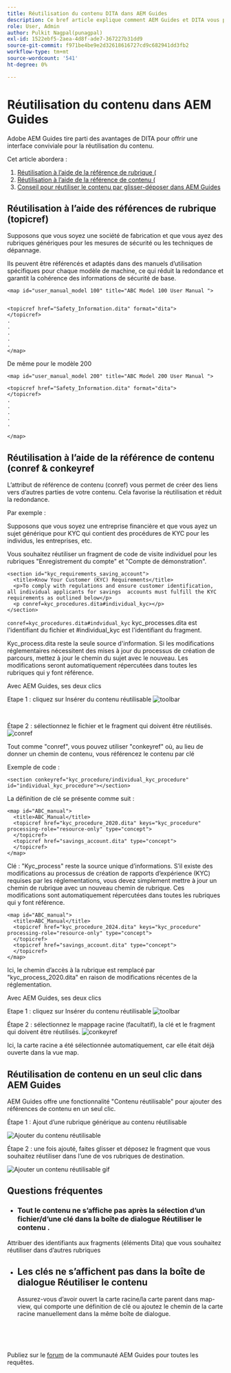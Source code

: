 ```yaml
---
title: Réutilisation du contenu DITA dans AEM Guides
description: Ce bref article explique comment AEM Guides et DITA vous permettent de gagner du temps et des efforts lors de l’utilisation de la réutilisation du contenu.
role: User, Admin
author: Pulkit Nagpal(punagpal)
exl-id: 1522ebf5-2aea-4d8f-ade7-367227b31dd9
source-git-commit: f971be4be9e2d32618616727cd9c682941dd3fb2
workflow-type: tm+mt
source-wordcount: '541'
ht-degree: 0%

---
```


# Réutilisation du contenu dans AEM Guides

Adobe AEM Guides tire parti des avantages de DITA pour offrir une interface conviviale pour la réutilisation du contenu.

Cet article abordera :

1. [Réutilisation à l’aide de la référence de rubrique (](#reusability-using-topic-referencestopicref)
2. [Réutilisation à l’aide de la référence de contenu (](#reusability-using-content-reference-conref--conkeyref)
3. [Conseil pour réutiliser le contenu par glisser-déposer dans AEM Guides](#reuse-content-with-a-single-click-in-aem-guides)

## Réutilisation à l’aide des références de rubrique (topicref)



Supposons que vous soyez une société de fabrication et que vous ayez des rubriques génériques pour les mesures de sécurité ou les techniques de dépannage.

Ils peuvent être référencés et adaptés dans des manuels d’utilisation spécifiques pour chaque modèle de machine, ce qui réduit la redondance et garantit la cohérence des informations de sécurité de base.

```
<map id="user_manual_model 100" title="ABC Model 100 User Manual ">


<topicref href="Safety_Information.dita" format="dita">
</topicref>
.
.
.
.
.
</map>
```


De même pour le modèle 200

```
<map id="user_manual_model 200" title="ABC Model 200 User Manual ">

<topicref href="Safety_Information.dita" format="dita">
</topicref>
.
.
.
.
.
  
</map>
```

## Réutilisation à l’aide de la référence de contenu (conref &amp; conkeyref

L’attribut de référence de contenu (conref) vous permet de créer des liens vers d’autres parties de votre contenu. Cela favorise la réutilisation et réduit la redondance.

Par exemple :

Supposons que vous soyez une entreprise financière et que vous ayez un sujet générique pour KYC qui contient des procédures de KYC pour les individus, les entreprises, etc.

Vous souhaitez réutiliser un fragment de code de visite individuel pour les rubriques &quot;Enregistrement du compte&quot; et &quot;Compte de démonstration&quot;.

```
<section id="kyc_requirements_saving_account">
  <title>Know Your Customer (KYC) Requirements</title>
  <p>To comply with regulations and ensure customer identification, all individual applicants for savings  accounts must fulfill the KYC requirements as outlined below</p>
  <p conref=kyc_procedures.dita#individual_kyc></p>
</section>
```

`conref=kyc_procedures.dita#indvidual_kyc` kyc_processes.dita est l&#39;identifiant du fichier et #individual_kyc est l&#39;identifiant du fragment.

Kyc_process.dita reste la seule source d&#39;information. Si les modifications réglementaires nécessitent des mises à jour du processus de création de parcours, mettez à jour le chemin du sujet avec le nouveau. Les modifications seront automatiquement répercutées dans toutes les rubriques qui y font référence.

Avec AEM Guides, ses deux clics

Etape 1 : cliquez sur Insérer du contenu réutilisable
![toolbar](../../assets/publishing/content-reusability_image1.png)

<br>

Étape 2 : sélectionnez le fichier et le fragment qui doivent être réutilisés.
![conref](../../assets/publishing/content-reusability_image2.png)

Tout comme &quot;conref&quot;, vous pouvez utiliser &quot;conkeyref&quot; où, au lieu de donner un chemin de contenu, vous référencez le contenu par clé

Exemple de code :

```
<section conkeyref="kyc_procedure/individual_kyc_procedure" id="individual_kyc_procedure"></section>
```

La définition de clé se présente comme suit :

```
<map id="ABC_manual">
  <title>ABC_Manual</title>
  <topicref href="kyc_procedure_2020.dita" keys="kyc_procedure" processing-role="resource-only" type="concept">
  </topicref>
  <topicref href="savings_account.dita" type="concept">
  </topicref>
</map>
```

Clé : &quot;Kyc_process&quot; reste la source unique d’informations. S’il existe des modifications au processus de création de rapports d’expérience (KYC) requises par les réglementations, vous devez simplement mettre à jour un chemin de rubrique avec un nouveau chemin de rubrique. Ces modifications sont automatiquement répercutées dans toutes les rubriques qui y font référence.

```
<map id="ABC_manual">
  <title>ABC_Manual</title>
  <topicref href="kyc_procedure_2024.dita" keys="kyc_procedure" processing-role="resource-only" type="concept">
  </topicref>
  <topicref href="savings_account.dita" type="concept">
  </topicref>
</map>
```

Ici, le chemin d’accès à la rubrique est remplacé par &quot;kyc_process_2020.dita&quot; en raison de modifications récentes de la réglementation.

Avec AEM Guides, ses deux clics

Etape 1 : cliquez sur Insérer du contenu réutilisable
![toolbar](../../assets/publishing/content-reusability_image1.png)

Étape 2 : sélectionnez le mappage racine (facultatif), la clé et le fragment qui doivent être réutilisés.
![conkeyref](../../assets/publishing/content-reusability_image3.png)

Ici, la carte racine a été sélectionnée automatiquement, car elle était déjà ouverte dans la vue map.


## Réutilisation de contenu en un seul clic dans AEM Guides

AEM Guides offre une fonctionnalité &quot;Contenu réutilisable&quot; pour ajouter des références de contenu en un seul clic.

Étape 1 : Ajout d’une rubrique générique au contenu réutilisable

![Ajouter du contenu réutilisable](../../assets/publishing/content-reusability_image4.png)

Étape 2 : une fois ajouté, faites glisser et déposez le fragment que vous souhaitez réutiliser dans l’une de vos rubriques de destination.

![Ajouter un contenu réutilisable gif](../../assets/publishing/content-reusability_image5.gif)



## Questions fréquentes

- ### Tout le contenu ne s’affiche pas après la sélection d’un fichier/d’une clé dans la boîte de dialogue Réutiliser le contenu .

Attribuer des identifiants aux fragments (éléments Dita) que vous souhaitez réutiliser dans d’autres rubriques

- ## Les clés ne s’affichent pas dans la boîte de dialogue Réutiliser le contenu

  Assurez-vous d’avoir ouvert la carte racine/la carte parent dans map-view, qui comporte une définition de clé ou ajoutez le chemin de la carte racine manuellement dans la même boîte de dialogue.


<br>
<br>
<br>


Publiez sur le [forum](https://experienceleaguecommunities.adobe.com/t5/experience-manager-guides/ct-p/aem-xml-documentation) de la communauté AEM Guides pour toutes les requêtes.
